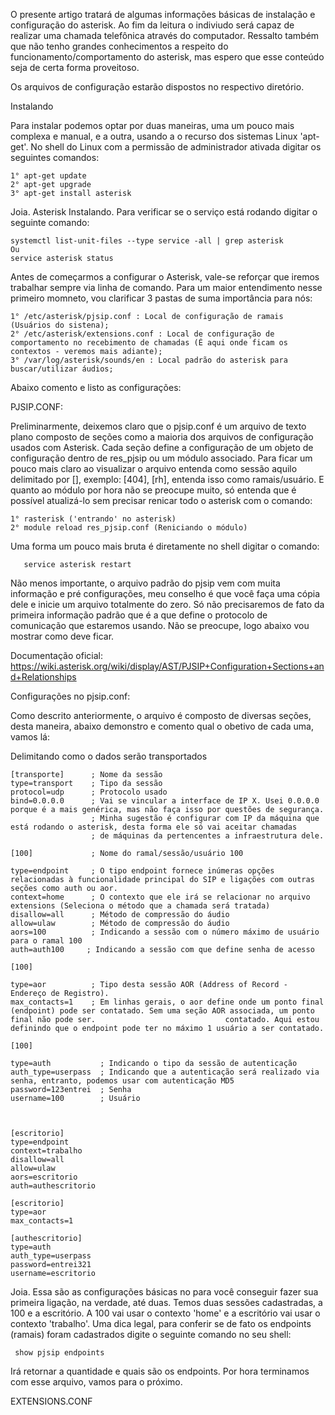 O presente artigo tratará de algumas informações básicas de instalação e configuração do asterisk. Ao fim da leitura o indiviudo será capaz de realizar uma chamada telefônica através do computador. Ressalto também que não tenho grandes conhecimentos a respeito do funcionamento/comportamento do asterisk, mas espero que esse conteúdo seja de certa forma proveitoso. 

Os arquivos de configuração estarão dispostos no respectivo diretório.

Instalando 

Para instalar podemos optar por duas maneiras, uma um pouco mais complexa e manual, e a outra, usando a o recurso dos sistemas Linux 'apt-get'. No shell do Linux com a permissão de administrador ativada digitar os seguintes comandos: 

    1° apt-get update 
    2° apt-get upgrade 
    3° apt-get install asterisk 

Joia. Asterisk Instalando. Para verificar se o serviço está rodando digitar o seguinte comando:
    
    systemctl list-unit-files --type service -all | grep asterisk
    Ou
    service asterisk status

Antes de começarmos a configurar o Asterisk, vale-se reforçar que iremos trabalhar sempre via linha de comando. Para um maior entendimento nesse primeiro momneto,  vou clarificar 3 pastas de suma importância para nós: 

    1° /etc/asterisk/pjsip.conf : Local de configuração de ramais (Usuários do sistena); 
    2° /etc/asterisk/extensions.conf : Local de configuração de comportamento no recebimento de chamadas (É aqui onde ficam os contextos - veremos mais adiante); 
    3° /var/log/asterisk/sounds/en : Local padrão do asterisk para buscar/utilizar áudios; 

Abaixo comento e listo as configurações: 

PJSIP.CONF: 

Preliminarmente, deixemos claro que o pjsip.conf é um arquivo de texto plano composto de seções como a maioria dos arquivos de configuração usados com Asterisk. Cada seção define a configuração de um objeto de configuração dentro de res_pjsip ou um módulo associado. Para ficar um pouco mais claro ao visualizar o arquivo entenda como sessão aquilo delimitado por [], exemplo: [404], [rh], entenda isso como ramais/usuário. E quanto ao módulo por hora não se preocupe muito, só entenda que é possível atualizá-lo sem precisar renicar todo o asterisk com o comando: 

    1° rasterisk ('entrando' no asterisk) 
    2° module reload res_pjsip.conf (Reniciando o módulo)
    
Uma forma um pouco mais bruta é diretamente no shell digitar o comando:
        
       service asterisk restart

Não menos importante, o arquivo padrão do pjsip vem com muita informação e pré configurações, meu conselho é que você faça uma cópia dele e inicie um arquivo totalmente do zero. Só não precisaremos de fato da primeira informação padrão que é a que define o protocolo de comunicação que estaremos usando. Não se preocupe, logo abaixo vou mostrar como deve ficar.

Documentação oficial: https://wiki.asterisk.org/wiki/display/AST/PJSIP+Configuration+Sections+and+Relationships 


Configurações no pjsip.conf: 

Como descrito anteriormente, o arquivo é composto de diversas seções, desta maneira, abaixo demonstro e comento qual o obetivo de cada uma, vamos lá: 

Delimitando como o dados serão transportados

    [transporte]      ; Nome da sessão 
    type=transport    ; Tipo da sessão 
    protocol=udp      ; Protocolo usado 
    bind=0.0.0.0      ; Vai se vincular a interface de IP X. Usei 0.0.0.0 porque é a mais genérica, mas não faça isso por questões de segurança. 
                      ; Minha sugestão é configurar com IP da máquina que está rodando o asterisk, desta forma ele só vai aceitar chamadas 
                      ; de máquinas da pertencentes a infraestrutura dele.
                      
    [100]             ; Nome do ramal/sessão/usuário 100
    
    type=endpoint     ; O tipo endpoint fornece inúmeras opções relacionadas à funcionalidade principal do SIP e ligações com outras seções como auth ou aor. 
    context=home      ; O contexto que ele irá se relacionar no arquivo extensions (Seleciona o método que a chamada será tratada)
    disallow=all      ; Método de compressão do áudio
    allow=ulaw        ; Método de compressão do áudio
    aors=100          ; Indicando a sessão com o número máximo de usuário para o ramal 100
    auth=auth100     ; Indicando a sessão com que define senha de acesso
    
    [100]
    
    type=aor          ; Tipo desta sessão AOR (Address of Record - Endereço de Registro).
    max_contacts=1    ; Em linhas gerais, o aor define onde um ponto final (endpoint) pode ser contatado. Sem uma seção AOR associada, um ponto final não pode ser.                             contatado. Aqui estou definindo que o endpoint pode ter no máximo 1 usuário a ser contatado.
    
    [100]
    
    type=auth           ; Indicando o tipo da sessão de autenticação
    auth_type=userpass  ; Indicando que a autenticação será realizado via senha, entranto, podemos usar com autenticação MD5
    password=123entrei  ; Senha
    username=100        ; Usuário
    
    
    
    [escritorio]       
    type=endpoint    
    context=trabalho  
    disallow=all      
    allow=ulaw        
    aors=escritorio          
    auth=authescritorio         
    
    [escritorio]
    type=aor          
    max_contacts=1    
    
    [authescritorio]
    type=auth           
    auth_type=userpass  
    password=entrei321
    username=escritorio     


Joia. Essa são as configurações básicas no para você conseguir fazer sua primeira ligação, na verdade, até duas. Temos duas sessões cadastradas, a 100 e a escritório. A 100 vai usar o contexto 'home' e a escritório vai usar o contexto 'trabalho'. Uma dica legal, para conferir se de fato os endpoints (ramais) foram cadastrados digite o seguinte comando no seu shell:

     show pjsip endpoints
     
Irá retornar a quantidade e quais são os endpoints. Por hora terminamos com esse arquivo, vamos para o próximo.

EXTENSIONS.CONF


    

                  
                  
                  
                  
                  
           
